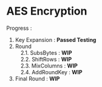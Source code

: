 # AES Encryption
Progress :
1. Key Expansion : __Passed Testing__
2. Round <br/>
&ensp;&ensp;2.1. SubsBytes : __WIP__ <br/>
&ensp;&ensp;2.2. ShiftRows : __WIP__ <br/>
&ensp;&ensp;2.3. MixColumns : __WIP__ <br/>
&ensp;&ensp;2.4. AddRoundKey : __WIP__ <br/>
3. Final Round : __WIP__
